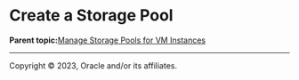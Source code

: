 # Create a Storage Pool

**Parent topic:**[Manage Storage Pools for VM Instances](../topics/cockpit-kvm_manage_storage.md)

---

Copyright © 2023, Oracle and/or its affiliates.


